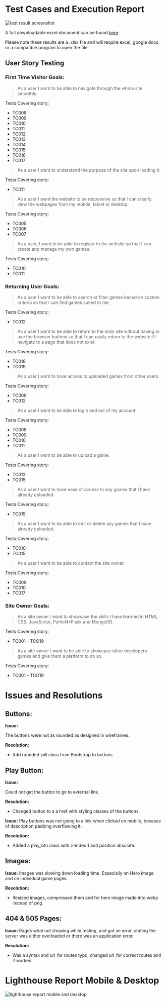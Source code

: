 # Test Cases and Execution Report

![test result screenshot](readme/testing/testresult.jpg)

A full downloadable excel document can be found [here](readme/testing/testResults.xlsx).

Please note these results are a .xlsx file and will require excel, google docs, or a compatible program to open the file.

## **User Story Testing**

### First Time Visitor Goals:
> As a user I want to be able to navigate through the whole site smoothly.

Tests Covering story:
* TC008
* TC009
* TC010
* TC011
* TC012
* TC013
* TC014
* TC015
* TC016
* TC017

> As a user I want to understand the purpose of the site upon loading it.

Tests Covering story:
* TC011

> As a user I want the website to be responsive so that I can clearly view the webpages from my mobile, tablet or desktop.

Tests Covering story:
* TC005
* TC006
* TC007

> As a user, I want to be able to register to the website so that I can create and manage my own games.

Tests Covering story:
* TC010
* TC011

### Returning User Goals:

> As a user I want to be able to search or filter games based on custom criteria so that I can find games suited to me.

Tests Covering story:
* TC012

> As a user I want to be able to return to the main site without having to use the browser buttons so that I can easily return to the website if I navigate to a page that does not exist.

Tests Covering story:
* TC018
* TC019

> As a user I want to have access to uploaded games from other users.

Tests Covering story:
* TC009
* TC012

> As a user I want to be able to login and out of my account.

Tests Covering story:
* TC008
* TC009
* TC010
* TC011

> As a user I want to be able to upload a game.

Tests Covering story:
* TC013
* TC015

> As a user I want to have ease of access to any games that I have already uploaded.

Tests Covering story:
* TC015

> As a user I want to be able to edit or delete any games that I have already uploaded.

Tests Covering story:
* TC010
* TC015

> As a user I want to be able to contact the site owner.

Tests Covering story:
* TC009
* TC010
* TC017

### Site Owner Goals:

> As a site owner I want to showcase the skills I have learned in HTML, CSS, JavaScript, PythoN+Flask and MongoDB.

Tests Covering story:
* TC001 - TCO19

> As a site owner I want to be able to showcase other developers games and give them a platform to do so.

Tests Covering story:
* TC001 - TCO19

# Issues and Resolutions

## Buttons:

**Issue:**

The buttons were not as rounded as designed in wireframes.

**Resolution:**
* Add rounded-pill class from Bootstrap to buttons.

## Play Button:

**Issue:**

Could not get the button to go to external link.

**Resolution:**
* Changed button to a a href with styling classes of the buttons.

**Issue:**
 Play buttons was not going to a link when clicked on mobile, bevasue of description padding overflowing it.

**Resolution:**
* Added a play_btn class with z-index 1 and position absolute. 


## Images:

**Issue:**
Images was slowing down loading time. Especially on Hero image and on individual game pages.

**Resolution:**
* Resized images, compressed them and for hero image made into webp instead of png.

## 404 & 505 Pages:

**Issue:**
Pages what not showing while testing, and got an error, stating the server was either overloaded or there was an application error. 

**Resolution:**
* Was a syntax and url_for routes typo, changed url_for correct routes and it worked. 

# Lighthouse Report Mobile & Desktop

![lighthouse report mobile and desktop](readme/testing/lighthouse.png)

